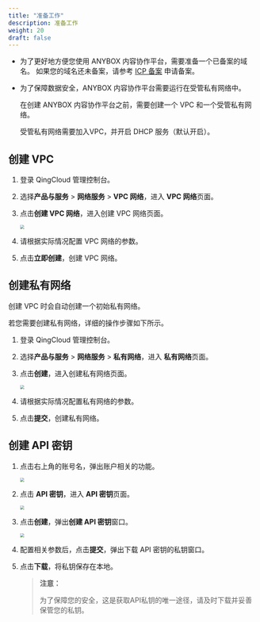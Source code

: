 ```yaml
---
title: "准备工作"
description: 准备工作
weight: 20
draft: false
---
```


- 为了更好地方便您使用 ANYBOX 内容协作平台，需要准备一个已备案的域名。  如果您的域名还未备案，请参考 [ICP 备案](https://beian.qingcloud.com/icp) 申请备案。

- 为了保障数据安全，ANYBOX  内容协作平台需要运行在受管私有网络中。

  在创建 ANYBOX 内容协作平台之前，需要创建一个 VPC 和一个受管私有网络。

  受管私有网络需要加入VPC，并开启 DHCP 服务（默认开启）。

## 创建 VPC

1. 登录 QingCloud 管理控制台。

2. 选择**产品与服务** > **网络服务** > **VPC 网络**，进入 **VPC 网络**页面。

3. 点击**创建 VPC 网络**，进入创建 VPC 网络页面。

   <img src="../../_images/install_create_vpc.png" style="zoom:50%;" />

4. 请根据实际情况配置 VPC 网络的参数。

5. 点击**立即创建**，创建 VPC 网络。

## 创建私有网络

创建 VPC 时会自动创建一个初始私有网络。

若您需要创建私有网络，详细的操作步骤如下所示。

1. 登录 QingCloud 管理控制台。

2. 选择**产品与服务** > **网络服务** > **私有网络**，进入 **私有网络**页面。

3. 点击**创建**，进入创建私有网络页面。

   <img src="../../_images/install_create_privatenet.png" style="zoom:50%;" />

4. 请根据实际情况配置私有网络的参数。

5. 点击**提交**，创建私有网络。

## 创建 API 密钥

1. 点击右上角的账号名，弹出账户相关的功能。

   <img src="../../_images/install_account_list.png" style="zoom:50%;" />

2. 点击 **API 密钥**，进入 **API 密钥**页面。

   <img src="../../_images/install_api_page.png" style="zoom:50%;" />

3. 点击**创建**，弹出**创建 API 密钥**窗口。

   <img src="../../_images/install_create_api.png" style="zoom:50%;" />

4. 配置相关参数后，点击**提交**，弹出下载 API 密钥的私钥窗口。

5. 点击**下载**，将私钥保存在本地。

   > **注意：**
   >
   > 为了保障您的安全，这是获取API私钥的唯一途径，请及时下载并妥善保管您的私钥。

